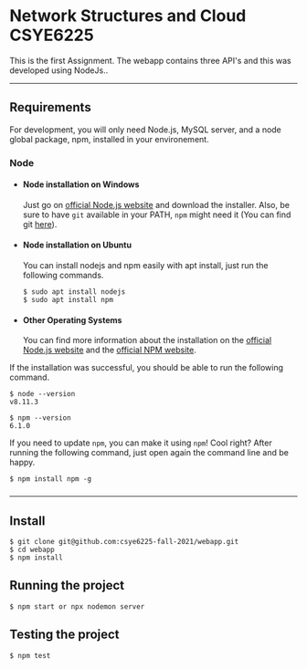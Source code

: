 # Network Structures and Cloud CSYE6225

This is the first Assignment. The webapp contains three API's and this was developed using NodeJs.. 

---
## Requirements

For development, you will only need Node.js, MySQL server, and a node global package, npm,  installed in your environement.

### Node
- #### Node installation on Windows

  Just go on [official Node.js website](https://nodejs.org/) and download the installer.
Also, be sure to have `git` available in your PATH, `npm` might need it (You can find git [here](https://git-scm.com/)).

- #### Node installation on Ubuntu

  You can install nodejs and npm easily with apt install, just run the following commands.

      $ sudo apt install nodejs
      $ sudo apt install npm

- #### Other Operating Systems
  You can find more information about the installation on the [official Node.js website](https://nodejs.org/) and the [official NPM website](https://npmjs.org/).

If the installation was successful, you should be able to run the following command.

    $ node --version
    v8.11.3

    $ npm --version
    6.1.0

If you need to update `npm`, you can make it using `npm`! Cool right? After running the following command, just open again the command line and be happy.

    $ npm install npm -g

###

---

## Install

    $ git clone git@github.com:csye6225-fall-2021/webapp.git
    $ cd webapp
    $ npm install

## Running the project

    $ npm start or npx nodemon server

## Testing the project

    $ npm test